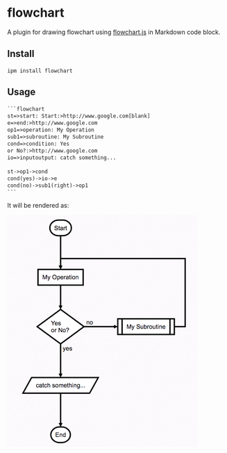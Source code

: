 # flowchart

A plugin for drawing flowchart using [flowchart.js](http://flowchart.js.org/) in Markdown code block.

## Install

```shell
ipm install flowchart
```

## Usage

    ```flowchart
    st=>start: Start:>http://www.google.com[blank]
    e=>end:>http://www.google.com
    op1=>operation: My Operation
    sub1=>subroutine: My Subroutine
    cond=>condition: Yes
    or No?:>http://www.google.com
    io=>inputoutput: catch something...
    	
    st->op1->cond
    cond(yes)->io->e
    cond(no)->sub1(right)->op1
    ```

It will be rendered as:

![](https://github.com/inkdropapp/inkdrop-flowchart/raw/master/docs/images/example-01.png)
